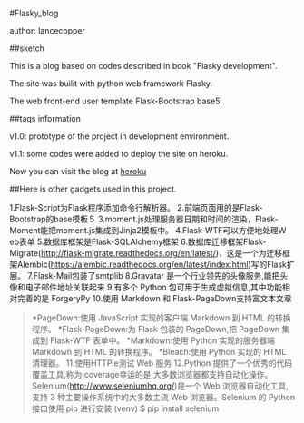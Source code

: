 #Flasky_blog

author: lancecopper


##sketch

This is a blog based on codes described in book "Flasky development".

The site was builit with python web framework Flasky.

The web front-end user template Flask-Bootstrap base5.


##tags information

v1.0: prototype of the project in development environment.

v1.1: some codes were added to deploy the site on heroku.

Now you can visit the blog at [heroku](https://lance-flasky-blog.herokuapp.com.)


##Here is other gadgets used in this project.

1.Flask-Script为Flask程序添加命令行解析器。
2.前端页面用的是Flask-Bootstrap的base模板５
3.moment.js处理服务器日期和时间的渲染，Flask-Moment能把moment.js集成到Jinja2模板中。
4.Flask-WTF可以方便地处理Ｗeb表单
5.数据库框架是Flask-SQLAlchemy框架
6.数据库迁移框架Flask-Migrate(http://flask-migrate.readthedocs.org/en/latest/)，这是一个为迁移框架Alembic(https://alembic.readthedocs.org/en/latest/index.html)写的Flask扩展。
7.Flask-Mail包装了smtplib
8.Gravatar 是一个行业领先的头像服务,能把头像和电子邮件地址关联起来
9.有多个 Python 包可用于生成虚拟信息,其中功能相对完善的是 ForgeryPy
10.使用 Markdown 和 Flask-PageDown支持富文本文章
>*PageDown:使用 JavaScript 实现的客户端 Markdown 到 HTML 的转换程序。
>*Flask-PageDown:为 Flask 包装的 PageDown,把 PageDown 集成到 Flask-WTF 表单中。
>*Markdown:使用 Python 实现的服务器端 Markdown 到 HTML 的转换程序。
>*Bleach:使用 Python 实现的 HTML 清理器。
11.使用HTTPie测试 Web 服务
12.Python 提供了一个优秀的代码覆盖工具,称为 coverage幸运的是,大多数浏览器都支持自动化操作。Selenium(http://www.seleniumhq.org/)是一个 Web 浏览器自动化工具,支持 3 种主要操作系统中的大多数主流 Web 浏览器。Selenium 的 Python 接口使用 pip 进行安装:(venv) $ pip install selenium

